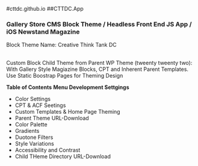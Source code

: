 #cttdc.github.io
  ##CTTDC.App
    <h3>Gallery Store CMS Block Theme / Headless Front End JS App / iOS Newstand Magazine</h3>
       <article>Block Theme Name: Creative Think Tank DC</article></br>
      <p>Custom Block Child Theme from Parent WP Theme (tweenty tweenty two): With Gallery Style Magiazine Blocks, CPT and Inherent Parent Templates. Use Static Boostrap Pages for Theming Design</br></p>
      <p><strong>Table of Contents</strong>
      <strong>Menu Development Settgings</strong>

- Color Settings</br>
- CPT & ACF Seetings</br>
- Custom Templates & Home Page Theming
- Parent Theme URL-Download
- Color Palette</br>
- Gradients</br>
- Duotone Filters</br>
- Style Variations</br>
- Accessibility and Contrast</br>
- Child THeme Directory URL-Download</p>
  
